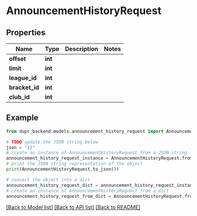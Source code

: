 # AnnouncementHistoryRequest


## Properties

Name | Type | Description | Notes
------------ | ------------- | ------------- | -------------
**offset** | **int** |  | 
**limit** | **int** |  | 
**league_id** | **int** |  | 
**bracket_id** | **int** |  | 
**club_id** | **int** |  | 

## Example

```python
from dupr_backend.models.announcement_history_request import AnnouncementHistoryRequest

# TODO update the JSON string below
json = "{}"
# create an instance of AnnouncementHistoryRequest from a JSON string
announcement_history_request_instance = AnnouncementHistoryRequest.from_json(json)
# print the JSON string representation of the object
print(AnnouncementHistoryRequest.to_json())

# convert the object into a dict
announcement_history_request_dict = announcement_history_request_instance.to_dict()
# create an instance of AnnouncementHistoryRequest from a dict
announcement_history_request_from_dict = AnnouncementHistoryRequest.from_dict(announcement_history_request_dict)
```
[[Back to Model list]](../README.md#documentation-for-models) [[Back to API list]](../README.md#documentation-for-api-endpoints) [[Back to README]](../README.md)


